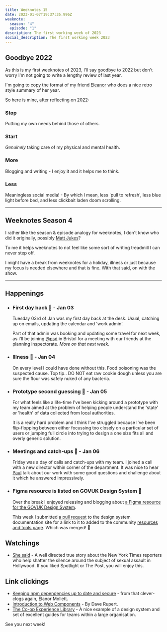 ```yaml
---
title: Weeknotes 15
date: 2023-01-07T19:37:35.996Z
weeknote:
  season: "4"
  episode: "1"
description: The first working week of 2023
social_description: The first working week 2023
---
```


## Goodbye 2022

As this is my first weeknotes of 2023, I'll say goodbye to 2022 but don't worry I'm not going to write a lengthy review of last year.

I'm going to copy the format of my friend [Eleanor](https://eleanormollett.com/) who does a nice retro style summary of her year.

So here is mine, after reflecting on 2022:

### Stop

Putting my own needs behind those of others.

### Start

_Genuinely_ taking care of my physical and mental health.

### More

Blogging and writing - I enjoy it and it helps me to think.

### Less

Meaningless social media! - By which I mean, less 'pull to refresh', less blue light before bed, and less clickbait laden doom scrolling.

---

## Weeknotes Season 4

I rather like the season & episode analogy for weeknotes, I don't know who did it originally, possibly [Matt Jukes](https://www.jukes.ie/)?

To me it helps weeknotes to not feel like some sort of writing treadmill I can never step off.

I might have a break from weeknotes for a holiday, illness or just because my focus is needed elsewhere and that is fine. With that said, on with the show.

---

## Happenings

- ### First day back 💪 - Jan 03
  Tuesday 03rd of Jan was my first day back at the desk. Usual, catching up on emails, updating the calendar and 'work admin'.

  Part of that admin was booking and updating some travel for next week, as I'll be joining [@psd](https://twitter.com/psd) in Bristol for a meeting with our friends at the planning inspectorate. _More on that next week_.

- ### Illness 🤢 - Jan 04
  On every level I could have done without this. Food poisoning was the suspected cause. Top tip.. DO NOT eat raw cookie dough unless you are sure the flour was safely nuked of any bacteria.

- ### Prototype second guessing 🤔 - Jan 05
  For what feels like a life-time I've been kicking around a prototype with my team aimed at the problem of helping people understand the 'state' or 'health' of data collected from local authorities.

  It is a really hard problem and I think I've struggled because I've been flip-flopping between either focussing too closely on a particular set of users or jumping full circle into trying to design a one size fits all and overly generic solution.

- ### Meetings and catch-ups 💬 - Jan 06
  Friday was a day of calls and catch-ups with my team. I joined a call with a new director within corner of the department. It was nice to hear [Paul](https://twitter.com/psd) talk about our work with some good questions and challenge about it which he answered impressively.

- ### Figma resource is listed on GOVUK Design System 🚀
  Over the break I enjoyed releasing and blogging about [a Figma resource for the GOVUK Design System](https://paulsmith.site/posts/govuk-flow-diagrams-figma/).

  This week I submitted [a pull request](https://github.com/alphagov/govuk-design-system/pull/2516) to the design system documentation site for a link to it to added to the community [resources and tools page](https://design-system.service.gov.uk/community/resources-and-tools/). Which was merged! 🥳

## Watchings

- [She said](https://www.imdb.com/title/tt14807308/) - A well directed true story about the New York Times reporters who help shatter the silence around the subject of sexual assault in Hollywood. If you liked Spotlight or The Post, you will enjoy this.

## Link clickings

- [Keeping npm dependencies up to date and secure](https://eleanormollett.com/posts/2023-01-07---npm-dependencies) - from that clever-clogs again, Elanor Mollett.
- [Introduction to Web Components](https://daverupert.com/2023/01/html-with-superpowers-the-guidebook/) - By Dave Rupert.
- [The Co-op Experience Library](https://www.coop.co.uk/experience-library/) - A nice example of a design system and set of excellent guides for teams within a large organisation.

See you next week!

